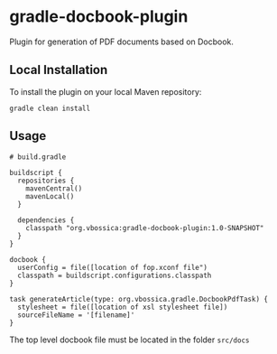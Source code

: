 gradle-docbook-plugin
=====================

Plugin for generation of PDF documents based on Docbook.

Local Installation
------------------

To install the plugin on your local Maven repository:

    gradle clean install

Usage
-----

    # build.gradle
  
    buildscript {
      repositories {
        mavenCentral()
        mavenLocal()
      }
    
      dependencies {
        classpath "org.vbossica:gradle-docbook-plugin:1.0-SNAPSHOT"
      }
    }
  
    docbook {
      userConfig = file([location of fop.xconf file")
      classpath = buildscript.configurations.classpath
    }
    
    task generateArticle(type: org.vbossica.gradle.DocbookPdfTask) {
      stylesheet = file([location of xsl stylesheet file])
      sourceFileName = '[filename]'
    }

The top level docbook file must be located in the folder `src/docs`
